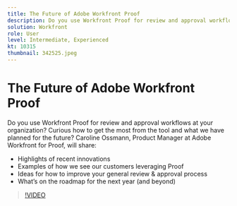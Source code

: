 ```yaml
---
title: The Future of Adobe Workfront Proof
description: Do you use Workfront Proof for review and approval workflows at your organization? Curious how to get the most from the tool and what we have planned for the future.
solution: Workfront
role: User
level: Intermediate, Experienced
kt: 10315
thumbnail: 342525.jpeg
---
```

# The Future of Adobe Workfront Proof

Do you use Workfront Proof for review and approval workflows at your organization? Curious how to get the most from the tool and what we have planned for the future? Caroline Ossmann, Product Manager at Adobe Workfront for Proof, will share:

* Highlights of recent innovations
* Examples of how we see our customers leveraging Proof
* Ideas for how to improve your general review & approval process
* What’s on the roadmap for the next year (and beyond)

>[!VIDEO](https://video.tv.adobe.com/v/342525/?quality=12&learn=on)
